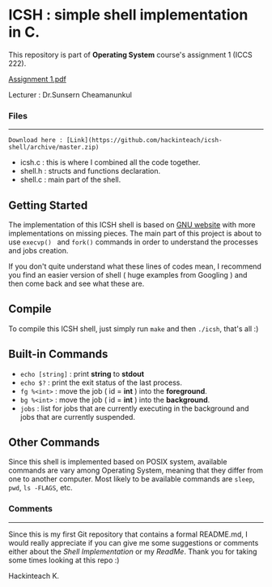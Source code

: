 # ICSH : simple shell implementation in C.

This repository is part of **Operating System** course's assignment 1 (ICCS 222).

[Assignment 1.pdf](https://github.com/hackinteach/icsh-shell/blob/master/Assignment%201:%20IC%20Shell.pdf)

Lecturer : Dr.Sunsern Cheamanunkul


### Files
----
```Download here : [Link](https://github.com/hackinteach/icsh-shell/archive/master.zip)```

- icsh.c   : this is where I combined all the code together.
- shell.h : structs and functions declaration.
- shell.c : main part of the shell.

## Getting Started

The implementation of this ICSH shell is based on [GNU website](https://www.gnu.org/software/libc/manual/html_node/Implementing-a-Shell.html#Implementing-a-Shell) with more implementations on missing pieces. The main part of this project is about to use `execvp() ` and `fork()` commands in order to understand the processes and jobs creation.

If you don't quite understand what these lines of codes mean, I recommend you find an easier version of shell ( huge examples from Googling ) and then come back and see what these are.


## Compile
To compile this ICSH shell, just simply run `make` and then  `./icsh`, that's all :)


## Built-in Commands

 - `echo [string]` : print **string** to **stdout**
 - `echo $?` : print the exit status of the last process.
 - `fg %<int>` : move the job ( id = **int** ) into the **foreground**.
 - `bg %<int>` : move the job ( id = **int** ) into the **background**.
 - `jobs` : list for jobs that are currently executing in the background and jobs that are currently suspended.

## Other Commands
Since this shell is implemented based on POSIX system, available commands are vary among Operating System, meaning that they differ from one to another computer. Most likely to be available commands are `sleep`, `pwd`, `ls -FLAGS`, etc.



### Comments
----
Since this is my first Git repository that contains a formal README.md, I would really appreciate if you can give me some suggestions or comments either about the *Shell Implementation* or my *ReadMe*.  Thank you for taking some times looking at this repo :)

Hackinteach K.
